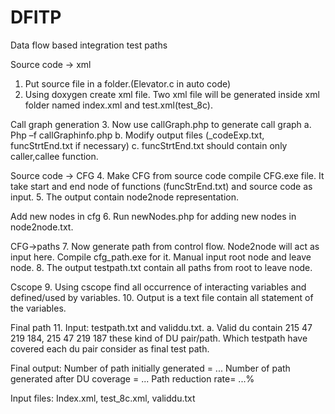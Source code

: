 # DFITP
Data flow based integration test paths


Source code -> xml
1.	Put source file in a folder.(Elevator.c in auto code)
2.	Using doxygen create xml file. Two xml file will be generated inside xml folder named index.xml and test.xml(test_8c).

Call graph generation
3.	Now use callGraph.php to generate call graph
a.	Php –f callGraphinfo.php
b.	Modify output files (_codeExp.txt, funcStrtEnd.txt if necessary)
c.	funcStrtEnd.txt should contain only caller,callee function.

Source code -> CFG
4.	Make CFG from source code compile CFG.exe file. It take start and end node of functions (funcStrEnd.txt) and source code as input.
5.	The output contain node2node representation.

Add new nodes in cfg
6.	Run newNodes.php for adding new nodes in node2node.txt.

CFG->paths
7.	Now generate path from control flow. Node2node will act as input here. Compile cfg_path.exe for it. Manual input root node and leave node.
8.	The output testpath.txt contain all paths from root to leave node.

Cscope 
9.	Using cscope find all occurrence of interacting variables and defined/used by variables.
10.	 Output is a text file contain all statement of the variables.

Final path
11.	Input: testpath.txt and validdu.txt. 
a.	Valid du contain 215 47 219 184, 215 47 219 187 these kind of DU pair/path. Which testpath have covered each du pair consider as final test path.

Final output: 
Number of path initially generated = ...
Number of path generated after DU coverage = ...
Path reduction rate= ...%

Input files:
Index.xml, test_8c.xml, validdu.txt

